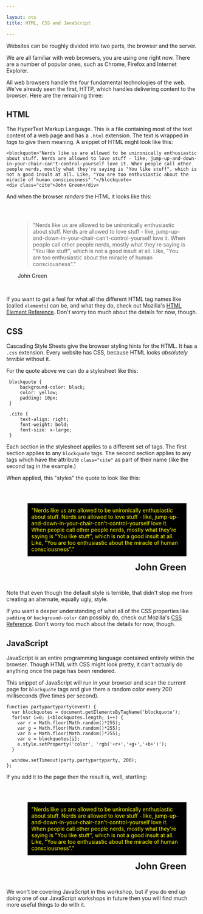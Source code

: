 ```yaml
---

layout: ots
title: HTML, CSS and JavaScript

---
```


Websites can be roughly divided into two parts, the browser and the server.

We are all familiar with web browsers, you are using one right now. There are a number of popular ones, such as Chrome, Firefox and Internet Explorer.

All web browsers handle the four fundamental technologies of the web. We've already seen the first, HTTP, which handles delivering content to the browser. Here are the remaining three:

## HTML

The HyperText Markup Language. This is a file containing most of the text content of a web page and has a `.html` extension. The text is wrapped in _tags_ to give them meaning. A snippet of HTML might look like this:

	<blockquote>"Nerds like us are allowed to be unironically enthusiastic about stuff. Nerds are allowed to love stuff - like, jump-up-and-down-in-your-chair-can't-control-yourself love it. When people call other people nerds, mostly what they're saying is "You like stuff", which is not a good insult at all. Like, "You are too enthusiastic about the miracle of human consciousness"."</blockquote>
	<div class="cite">John Green</div>

And when the browser _renders_ the HTML it looks like this:

<div style="padding: 30px;">
<blockquote>"Nerds like us are allowed to be unironically enthusiastic about stuff. Nerds are allowed to love stuff - like, jump-up-and-down-in-your-chair-can't-control-yourself love it. When people call other people nerds, mostly what they're saying is "You like stuff", which is not a good insult at all. Like, "You are too enthusiastic about the miracle of human consciousness"."</blockquote>
<div class="cite">John Green</div>
</div>

If you want to get a feel for what all the different HTML tag names like (called ``elements``) can be, and what they do, check out Mozilla's [HTML Element Reference](https://developer.mozilla.org/en-US/docs/HTML/Element). Don't worry too much about the details for now, though.

## CSS

Cascading Style Sheets give the browser styling hints for the HTML. It has a `.css` extension. Every website has CSS, because HTML looks _absolutely terrible_ without it.

For the quote above we can do a stylesheet like this:

     blockquote {
		 background-color: black;
		 color: yellow;
		 padding: 10px;
	 }
	 
	 .cite {
		 text-align: right;
		 font-weight: bold;
		 font-size: x-large;
	 }

Each section in the stylesheet applies to a different set of tags. The first section applies to any ``blockquote`` tags. The second section applies to any tags which have the attribute ``class="cite"`` as part of their name (like the second tag in the example.)

When applied, this "styles" the quote to look like this:

<div style="padding: 30px;">
<blockquote style="background-color: black; color: yellow; padding: 10px;">"Nerds like us are allowed to be unironically enthusiastic about stuff. Nerds are allowed to love stuff - like, jump-up-and-down-in-your-chair-can't-control-yourself love it. When people call other people nerds, mostly what they're saying is "You like stuff", which is not a good insult at all. Like, "You are too enthusiastic about the miracle of human consciousness"."</blockquote>
<div class="cite" style="text-align: right; font-weight: bold; font-size: x-large;">John Green</div>
</div>

Note that even though the default style is terrible, that didn't stop me from creating an alternate, equally ugly, style.

If you want a deeper understanding of what all of the CSS properties like ``padding`` or ``background-color`` can possibly do, check out Mozilla's [CSS Reference](https://developer.mozilla.org/en-US/docs/CSS/CSS_Reference). Don't worry too much about the details for now, though.

## JavaScript

JavaScript is an entire programming language contained entirely within the browser. Though HTML with CSS might look pretty, it can't actually do anything once the page has been rendered.


This snippet of JavaScript will run in your browser and scan the current page for `blockquote` tags and give them a random color every 200 milliseconds (five times per second).

    function partypartyparty(event) {
	  var blockquotes = document.getElementsByTagName('blockquote');
	  for(var i=0; i<blockquotes.length; i++) {
	    var r = Math.floor(Math.random()*255);
        var g = Math.floor(Math.random()*255);
        var b = Math.floor(Math.random()*255);
        var e = blockquotes[i];
		e.style.setProperty('color', 'rgb('+r+','+g+','+b+')');
	  }

	  window.setTimeout(party.partypartyparty, 200);
    };

If you add it to the page then the result is, well, startling:

<div style="padding: 30px;">
<blockquote class="fancyquote" style="background-color: black; color: yellow; padding: 10px;">"Nerds like us are allowed to be unironically enthusiastic about stuff. Nerds are allowed to love stuff - like, jump-up-and-down-in-your-chair-can't-control-yourself love it. When people call other people nerds, mostly what they're saying is "You like stuff", which is not a good insult at all. Like, "You are too enthusiastic about the miracle of human consciousness"."</blockquote>
<div class="cite" style="text-align: right; font-weight: bold; font-size: x-large;">John Green</div>
</div>

We won't be covering JavaScript in this workshop, but if you do end up doing one of our JavaScript workshops in future then you will find much more useful things to do with it.

<script type="text/javascript" src="js/partypartyparty.js"> </script>
